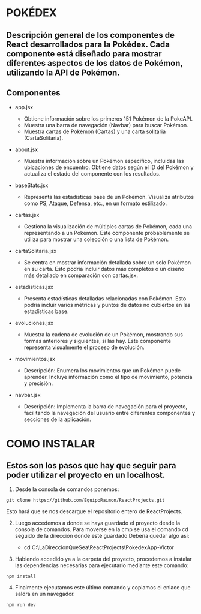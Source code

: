 # POKÉDEX
## Descripción general de los componentes de React desarrollados para la Pokédex. Cada componente está diseñado para mostrar diferentes aspectos de los datos de Pokémon, utilizando la API de Pokémon.

## Componentes

- app.jsx
    - Obtiene información sobre los primeros 151 Pokémon de la PokeAPI.
    - Muestra una barra de navegación (Navbar) para buscar Pokémon.
    - Muestra cartas de Pokémon (Cartas) y una carta solitaria (CartaSolitaria).

- about.jsx
    - Muestra información sobre un Pokémon específico, incluidas las ubicaciones de encuentro. Obtiene datos según el ID del Pokémon y actualiza el estado del componente con los resultados.

- baseStats.jsx
    - Representa las estadísticas base de un Pokémon. Visualiza atributos como PS, Ataque, Defensa, etc., en un formato estilizado.

- cartas.jsx
    -  Gestiona la visualización de múltiples cartas de Pokémon, cada una representando a un Pokémon. Este componente probablemente se utiliza para mostrar una colección o una lista de Pokémon.

- cartaSolitaria.jsx
    -  Se centra en mostrar información detallada sobre un solo Pokémon en su carta. Esto podría incluir datos más completos o un diseño más detallado en comparación con cartas.jsx.

- estadisticas.jsx
    - Presenta estadísticas detalladas relacionadas con Pokémon. Esto podría incluir varios métricas y puntos de datos no cubiertos en las estadísticas base.

- evoluciones.jsx
    - Muestra la cadena de evolución de un Pokémon, mostrando sus formas anteriores y siguientes, si las hay. Este componente representa visualmente el proceso de evolución.

- movimientos.jsx
    - Descripción: Enumera los movimientos que un Pokémon puede aprender. Incluye información como el tipo de movimiento, potencia y precisión.

- navbar.jsx
    - Descripción: Implementa la barra de navegación para el proyecto, facilitando la navegación del usuario entre diferentes componentes y secciones de la aplicación.

# COMO INSTALAR
## Estos son los pasos que hay que seguir para poder utilizar el proyecto en un localhost.
1. Desde la consola de comandos ponemos:
~~~
git clone https://github.com/EquipoRaimon/ReactProjects.git
~~~
Esto hará que se nos descargue el repositorio entero de ReactProjects.

2. Luego accedemos a donde se haya guardado el proyecto desde la consola de comandos. Para moverse en la cmp se usa el comando cd seguido de la dirección donde esté guardado 
Debería quedar algo así:

    - cd C:\LaDireccionQueSea\ReactProjects\PokedexApp-Victor

4. Habiendo accedido ya a la carpeta del proyecto, procedemos a instalar las dependencias necesarias para ejecutarlo mediante este comando:
~~~
npm install
~~~
4. Finalmente ejecutamos este último comando y copiamos el enlace que saldrá en un navegador.
~~~
npm run dev
~~~

